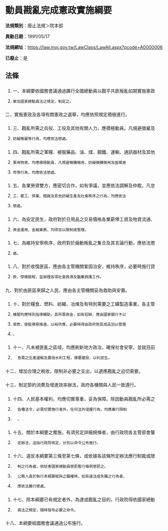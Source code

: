 # 動員戡亂完成憲政實施綱要

**法規類別**：廢止法規＞院本部

**異動日期**：1991/05/17  

**法規網址**：https://law.moj.gov.tw/LawClass/LawAll.aspx?pcode=A0000006

**已廢止**：是



## 法條
##### 
1. 一、本綱要依國務會議通過厲行全國總動員以戡平共匪叛亂如期實施憲政
1.     案及國家總動員法之規定，制定之。

##### 
二、實施憲政及各項有關憲政之選舉，均應依照規定積極進行。

##### 
1. 三、戡亂所需之兵役、工役及其他有關人力，應積極動員。凡規避徵雇及
1.     妨礙徵雇等行為，均應依法懲處。

##### 
1. 四、戡亂所需之軍糧、被服藥品、油、煤、鋼鐵、運輸、通訊器材及其他
1.     軍用物資，均應積極動員，凡規避徵購徵用、妨礙徵購徵用及囤積居
1.     奇等行為，均應依法懲處。

##### 
1. 五、各業勞資雙方，應密切合作，如有爭議，並應依法調解及仲裁，凡怠
1.     工、罷工、停業、關廠及其他妨礙生產及社會秩序之行為，均應依法
1.     懲處。

##### 
1. 六、為安定民生，政府對於日用品之交易價格各業薪俸工資及物資流通、
1.     資金運用、金融業務，均得加以限制或管理。

##### 
1. 七、為維持安寧秩序，政府對於煽動叛亂之集合及其言論行動，應依法懲
1.     處。

##### 
1. 八、對於收復匪區，應由各主管機關鞏固治安，維持秩序，必要時施行貸
1.     款，停徵賦稅，並辦理各項社會救濟及醫藥救護工作。

##### 
九、對於由匪區來歸之人民，應由各主管機關妥為救助與安置。

##### 
1. 十、對於糧食、燃料、紡織、冶煉及有特別需要之工礦製造事業，各主管
1.     機關均應特別指導輔助，其所需資金，如有短缺，應由國家銀行予以
1.     貸款，使能積極推進，以裕供應，必要時得由政府對其成品加以管理
1.     。

##### 
1. 十一、凡未被匪亂之區域，均應刷新地方政治，確保社會安寧，並就目前
1.       急需之生產運輸及農田水利工程，擇要建設，以利民生。

##### 
十二、增加合理之稅收，限制非必要之支出，以適應戡亂之迫切需要。

##### 
十三、制定節約消費及增進效率辦法，政府各機關與人民一致遵行。

##### 
1. 十四、人民基本權利，均應切實尊重，妥為保障。除因動員戡亂所必需之
1.       各種法令，必需切實施行者外，任何法外侵擾行為，均應嚴行限制
1.       。

##### 
1. 十五、關於本綱要之實施，有須另定詳細規條者，由行政院各主管部會釐
1.       定辦法，送由行政院核定，分別以命令公布施行。

##### 
1. 十六、違反本綱要第三條至第七條，或依據各該條所定辦法應行制裁或限
1.       制之行為者，依妨害國家總動員懲罰暫行條例懲罰之。
1.       公務人員於執行本綱要賦與之職權時，如有違法或失職之行為者，
1.       應依法嚴行懲處。

##### 
1. 十七、除本綱要已有規定者外，為達成戡亂之目的，行政院得依國家總動
1.       員法之規定，隨時發布必要之命令。

##### 
十八、本綱要經國務會議通過公布施行。


